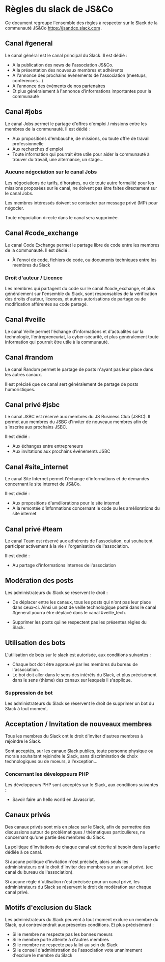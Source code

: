 # Règles du slack de JS&Co 

Ce document regroupe l'ensemble des règles à respecter sur le Slack de la communauté JS&Co https://jsandco.slack.com .

## Canal #general

Le canal général est le canal principal du Slack. Il est dédié : 

- A la publication des news de l'association JS&Co.
- A la présentation des nouveaux membres et adhérents
- A l'annonce des prochains événements de l'association (meetups, conférences...)
- A l'annonce des évéments de nos partenaires
- Et plus généralement à l'annonce d'informations importantes pour la communauté


## Canal #jobs

Le canal Jobs permet le partage d'offres d'emploi / missions entre les membres de la communauté. Il est dédié :

- Aux propositions d'embauche, de missions, ou toute offre de travail professionnelle
- Aux recherches d'emploi
- Toute information qui pourrait être utile pour aider la communauté à trouver du travail, une alternance, un stage...

### Aucune négociation sur le canal Jobs

Les négociations de tarifs, d'horaires, ou de toute autre formalité pour les missions proposées sur le canal, ne doivent pas être faites directement sur le canal Jobs.

Les membres intéressés doivent se contacter par message privé (MP) pour négocier. 

Toute négociation directe dans le canal sera supprimée.

## Canal #code_exchange

Le canal Code Exchange permet le partage libre de code entre les membres de la communauté. Il est dédié :

- À l'envoi de code, fichiers de code, ou documents techniques entre les membres du Slack

### Droit d'auteur / Licence

Les membres qui partagent du code sur le canal #code_exchange, et plus généralement sur l'ensemble du Slack, sont responsables de la vérification des droits d'auteur, licences, et autres autorisations de partage ou de modification afférentes au code partagé.

## Canal #veille

Le canal Veille permet l'échange d'informations et d'actualités sur la technologie, l'entrepreneuriat, la cyber-sécurité, et plus généralement toute information qui pourrait être utile à la communauté.


## Canal #random

Le canal Random permet le partage de posts n'ayant pas leur place dans les autres canaux.

Il est précisé que ce canal sert généralement de partage de posts humoristiques.

## Canal privé #jsbc

Le canal JSBC est réservé aux membres du JS Business Club (JSBC). Il permet aux membres du JSBC d'inviter de nouveaux membres afin de s'inscrire aux prochains JSBC.

Il est dédié :

- Aux échanges entre entrepreneurs
- Aux invitations aux prochains événements JSBC

## Canal #site_internet

Le canal Site Internet permet l'échange d'informations et de demandes concernant le site internet de JS&Co.

Il est dédié : 

- Aux propositions d'améliorations pour le site internet
- A la remontée d'informations concernant le code ou les améliorations du site internet

## Canal privé #team

Le canal Team est réservé aux adhérents de l'association, qui souhaitent participer activement à la vie / l'organisation de l'association.

Il est dédié : 

- Au partage d'informations internes de l'association


## Modération des posts

Les administrateurs du Slack se réservent le droit :

- De déplacer entre les canaux, tous les posts qui n'ont pas leur place dans ceux-ci. Ainsi un post de veille technologique posté dans le canal #general pourra être déplacé dans le canal #veille_tech.

- Supprimer les posts qui ne respectent pas les présentes règles du Slack.

## Utilisation des bots

L'utilisation de bots sur le slack est autorisée, aux conditions suivantes : 

- Chaque bot doit être approuvé par les membres du bureau de l'association.
- Le bot doit aller dans le sens des intérêts du Slack, et plus précisément dans le sens (thème) des canaux sur lesquels il s'applique.

### Suppression de bot

Les administrateurs du Slack se réservent le droit de supprimer un bot du Slack à tout moment. 

## Acceptation / Invitation de nouveaux membres

Tous les membres du Slack ont le droit d'inviter d'autres membres à rejoindre le Slack.

Sont acceptés, sur les canaux Slack publics, toute personne physique ou morale souhaitant rejoindre le Slack, sans discrimination de choix technologiques ou de moeurs, à l'exception...

### Concernant les développeurs PHP

Les développeurs PHP sont acceptés sur le Slack, aux conditions suivantes : 

- Savoir faire un hello world en Javascript.

## Canaux privés

Des canaux privés sont mis en place sur le Slack, afin de permettre des discussions autour de problématiques / thématiques particulières, ne concernant qu'une partie des membres du Slack.

La politique d'invitations de chaque canal est décrite si besoin dans la partie dédiée à ce canal.

Si aucune politique d'invitation n'est précisée, alors seuls les administrateurs ont le droit d'inviter des membres sur un canal privé. (ex: canal du bureau de l'association).

Si aucune règle d'utilisation n'est précisée pour un canal privé, les administrateurs du Slack se réservent le droit de modération sur chaque canal privé.


## Motifs d'exclusion du Slack

Les administrateurs du Slack peuvent à tout moment exclure un membre du Slack, qui contreviendrait aux présentes conditions.
Et plus précisément :

- Si le membre ne respecte pas les bonnes moeurs
- Si le membre porte atteinte à d'autres membres
- Si le membre ne respecte pas la loi au sein du Slack
- Si le conseil d'administration de l'association vote unanimement d'exclure le membre du Slack

